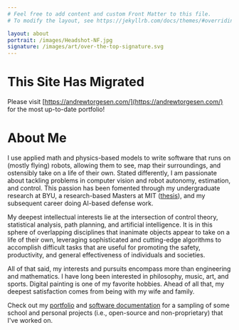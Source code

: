 ```yaml
---
# Feel free to add content and custom Front Matter to this file.
# To modify the layout, see https://jekyllrb.com/docs/themes/#overriding-theme-defaults

layout: about
portrait: /images/Headshot-NF.jpg
signature: /images/art/over-the-top-signature.svg
---
```


# This Site Has Migrated

Please visit [https://andrewtorgesen.com/](https://andrewtorgesen.com/) for the most up-to-date portfolio! 

# About Me

I use applied math and physics-based models to write software that runs on (mostly flying) robots, allowing them to see, map their surroundings, and ostensibly take on a life of their own. Stated differently, I am passionate about tackling problems in computer vision and robot autonomy, estimation, and control. This passion has been fomented through my undergraduate research at BYU, a research-based Masters at MIT ([thesis](https://andrewtorgesen.github.io/res/thesis.pdf)), and my subsequent career doing AI-based defense work.


My deepest intellectual interests lie at the intersection of control theory, statistical analysis, path planning, and artificial intelligence. It is in this sphere of overlapping disciplines that inanimate objects appear to take on a life of their own, leveraging sophisticated and cutting-edge algorithms to accomplish difficult tasks that are useful for promoting the safety, productivity, and general effectiveness of individuals and societies.


All of that said, my interests and pursuits encompass more than engineering and mathematics. I have long been interested in philosophy, music, art, and sports. Digital painting is one of my favorite hobbies. Ahead of all that, my deepest satisfaction comes from being with my wife and family.

Check out my [portfolio](portfolio) and [software documentation](http://software.andrewtorgesen.com) for a sampling of some school and personal projects (i.e., open-source and non-proprietary) that I've worked on.
